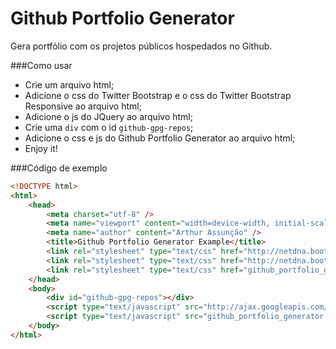 Github Portfolio Generator
==========================

Gera portfólio com os projetos públicos hospedados no Github.

###Como usar
* Crie um arquivo html;
* Adicione o css do Twitter Bootstrap e o css do Twitter Bootstrap Responsive ao arquivo html;
* Adicione o js do JQuery ao arquivo html;
* Crie uma `div` com o id `github-gpg-repos`;
* Adicione o css e js do Github Portfolio Generator ao arquivo html;
* Enjoy it!

###Código de exemplo
```html
<!DOCTYPE html>
<html>
    <head>
        <meta charset="utf-8" />
        <meta name="viewport" content="width=device-width, initial-scale=1.0" />
        <meta name="author" content="Arthur Assunção" />
        <title>Github Portfolio Generator Example</title>
        <link rel="stylesheet" type="text/css" href="http://netdna.bootstrapcdn.com/twitter-bootstrap/2.3.1/css/bootstrap.min.css" />
        <link rel="stylesheet" type="text/css" href="http://netdna.bootstrapcdn.com/twitter-bootstrap/2.3.1/css/bootstrap-responsive.min.css" />
        <link rel="stylesheet" type="text/css" href="github_portfolio_generator.css" />
    </head>
    <body>
        <div id="github-gpg-repos"></div>
        <script type="text/javascript" src="http://ajax.googleapis.com/ajax/libs/jquery/1.9.1/jquery.min.js"></script>
        <script type="text/javascript" src="github_portfolio_generator.js"></script>
    </body>
</html>

```
